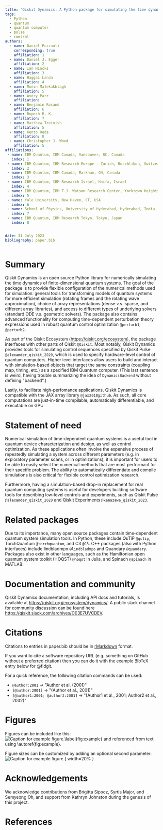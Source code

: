 ```yaml
---
title: 'Qiskit Dynamics: A Python package for simulating the time dynamics of quantum systems'
tags:
  - Python
  - quantum
  - quantum computer
  - pulse
  - control
authors:
  - name: Daniel Puzzuoli
    corresponding: true
    affiliation: 1
  - name: Daniel J. Egger
    affiliation: 2
  - name: Ian Hincks
    affiliation: 3
  - name: Haggai Landa
    affiliation: 4
  - name: Moein Malekakhlagh
    affiliation: 5
  - name: Avery Parr
    affiliation: 
  - name: Benjamin Rosand
    affiliation: 6
  - name: Rupesh R. K.
    affiliation: 7
  - name: Matthew Treinish
    affiliation: 5
  - name: Kento Ueda
    affiliation: 8
  - name: Christopher J. Wood
    affiliation: 5
affiliations:
 - name: IBM Quantum, IBM Canada, Vancouver, BC, Canada
   index: 1
 - name: IBM Quantum, IBM Research Europe - Zurich, Ruschlikon, Switzerland
   index: 2
 - name: IBM Quantum, IBM Canada, Markham, ON, Canada
   index: 3
 - name: IBM Quantum, IBM Research Israel, Haifa, Israel
   index: 4
 - name: IBM Quantum, IBM T.J. Watson Research Center, Yorktown Heights, NY, USA
   index: 5
 - name: Yale University, New Haven, CT, USA
   index: 6
 - name: School of Physics, University of Hyderabad, Hyderabad, India
   index: 7
 - name: IBM Quantum, IBM Research Tokyo, Tokyo, Japan
   index: 8


date: 31 July 2023
bibliography: paper.bib
---
```


# Summary

Qiskit Dynamics is an open source Python library for numerically simulating the time dynamics of finite-dimensional quantum systems. The goal of the package is to provide flexible configuration of the numerical methods used for simulation: general tools for transforming models of quantum systems for more efficient simulation (rotating frames and the rotating wave approximation), choice of array representations (dense v.s. sparse, and different array libraries), and access to different types of underlying solvers (standard ODE v.s. geometric solvers). The package also contains advanced functionality for computing time-dependent perturbation theory expressions used in robust quantum control optimization `@perturb1`, `@perturb2`. 

As part of the Qiskit Ecosystem (https://qiskit.org/ecosystem), the package interfaces with other parts of Qiskit `@Qiskit`. Most notably, Qiskit Dynamics provides tools for simulating control sequences specified by Qiskit Pulse `@alexander_qiskit_2020`, which is used to specify hardware-level control of quantum computers. Higher level interfaces allow users to build and interact with simulation-based objects that target the same constraints (coupling map, timing, etc.) as a specified IBM Quantum computer. (This last sentence is weird, having trouble summarizing the idea of ``DynamicsBackend`` without defining "backend".)

Lastly, to facilitate high-perfomance applications, Qiskit Dynamics is compatible with the JAX array library `@jax2018github`. As such, all core computations are just-in-time compilable, automatically differentiable, and executable on GPU.

# Statement of need

Numerical simulation of time-dependent quantum systems is a useful tool in quantum device characterization and design, as well as control optimization. As these applications often involve the expensive process of repeatedly simulating a system across different parameters (e.g. in exploratory parameter scans, or in optimizations), it is important for users to be able to easily select the numerical methods that are most performant for their specific problem. The ability to automatically differentiate and compile simulations is also critical for flexible control optimization research. 

Furthermore, having a simulation-based drop-in replacement for real quantum computing systems is useful for developers building software tools for describing low-level controls and experiments, such as Qiskit Pulse `@alexander_qiskit_2020` and Qiskit Experiments `@kanazawa_qiskit_2023`.

# Related packages

Due to its importance, many open source packages contain time-dependent quantum system simulation tools. In Python, these include QuTiP `@qutip`, TorchQuantum `@torchquantum`, and C3 `@C3`. C++ packages (also with Python interfaces) include lindbladmpo `@lindbladmpo` and Quandary `@quandary`. Packages also exist in other languages, such as the Hamiltonian open quantum system toolkit (HOQST) `@hoqst` in Julia, and Spinach `@spinach` in MATLAB.

# Documentation and community

Qiskit Dynamics documentation, including API docs and tutorials, is available at https://qiskit.org/ecosystem/dynamics/. A public slack channel for community discussion can be found here https://qiskit.slack.com/archives/C03E7UVCDEV.

# Citations

Citations to entries in paper.bib should be in
[rMarkdown](http://rmarkdown.rstudio.com/authoring_bibliographies_and_citations.html)
format.

If you want to cite a software repository URL (e.g. something on GitHub without a preferred
citation) then you can do it with the example BibTeX entry below for @fidgit.

For a quick reference, the following citation commands can be used:
- `@author:2001`  ->  "Author et al. (2001)"
- `[@author:2001]` -> "(Author et al., 2001)"
- `[@author1:2001; @author2:2001]` -> "(Author1 et al., 2001; Author2 et al., 2002)"

# Figures

Figures can be included like this:
![Caption for example figure.\label{fig:example}](figure.png)
and referenced from text using \autoref{fig:example}.

Figure sizes can be customized by adding an optional second parameter:
![Caption for example figure.](figure.png){ width=20% }

# Acknowledgements

We acknowledge contributions from Brigitta Sipocz, Syrtis Major, and Semyeong
Oh, and support from Kathryn Johnston during the genesis of this project.

# References